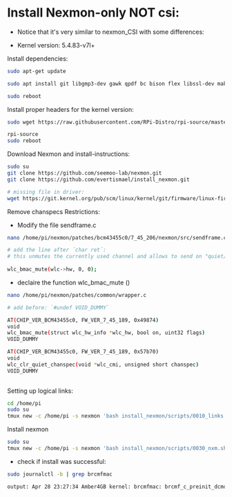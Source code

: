 # Install Nexmon-only NOT csi:

* Notice that it's very similar to nexmon_CSI with some differences:
- Kernel version: 5.4.83-v7l+


Install dependencies:
```sh
sudo apt-get update

sudo apt install git libgmp3-dev gawk qpdf bc bison flex libssl-dev make automake texinfo libtool-bin tcpdump tmux openssl libncurses5-dev

sudo reboot
```
Install proper headers for the kernel version:

```sh
sudo wget https://raw.githubusercontent.com/RPi-Distro/rpi-source/master/rpi-source -O /usr/local/bin/rpi-source && sudo chmod +x /usr/local/bin/rpi-source && /usr/local/bin/rpi-source -q --tag-update

rpi-source
sudo reboot
```

Download Nexmon and install-instructions:
```sh
sudo su
git clone https://github.com/seemoo-lab/nexmon.git
git clone https://github.com/evertismael/install_nexmon.git

# missing file in driver:
wget https://git.kernel.org/pub/scm/linux/kernel/git/firmware/linux-firmware.git/tree/brcm/brcmfmac43455-sdio.raspberrypi,4-model-b.txt
```
Remove chanspecs Restrictions:

- Modify the file sendframe.c  
```sh
nano /home/pi/nexmon/patches/bcm43455c0/7_45_206/nexmon/src/sendframe.c

# add the line after ´char ret´:
# this unmutes the currently used channel and allows to send on "quiet/passive" channels
    
wlc_bmac_mute(wlc->hw, 0, 0);
```
- declaire the function wlc_bmac_mute ()

```sh
nano /home/pi/nexmon/patches/common/wrapper.c

# add before: `#undef VOID_DUMMY`

AT(CHIP_VER_BCM43455c0, FW_VER_7_45_189, 0x49874)
void
wlc_bmac_mute(struct wlc_hw_info *wlc_hw, bool on, uint32 flags)
VOID_DUMMY

AT(CHIP_VER_BCM43455c0, FW_VER_7_45_189, 0x57b70)
void
wlc_clr_quiet_chanspec(void *wlc_cmi, unsigned short chanspec)
VOID_DUMMY
   
```


Setting up logical links:
```sh
cd /home/pi
sudo su
tmux new -c /home/pi -s nexmon 'bash install_nexmon/scripts/0010_links.sh | tee ./0010.log'
```
Install nexmon
```sh
sudo su
tmux new -c /home/pi -s nexmon 'bash install_nexmon/scripts/0030_nxm.sh | tee ./0030.log'
```
- check if install was successful:
```sh
sudo journalctl -b | grep brcmfmac

output: Apr 28 23:27:34 Amber4GB kernel: brcmfmac: brcmf_c_preinit_dcmds: Firmware: BCM4345/6 wl0: Apr 28 2021 23:27:00 version 7.45.189 (nexmon.org/csi: v0.1.1-5-g9d86-1)
```


<!--stackedit_data:
eyJoaXN0b3J5IjpbMTkwOTA2NDE4OCwtMTg5OTQ4MTQ5NywtMT
MyNDA3MDQyOSwtMTk4Mzc3OTcxNiwtNjkwMzQyODYxLDEwNzQ5
MDMzODEsNTgxNTM3ODAxLDE1Mzg1OTM5MTUsLTE5NTc3NzY2NT
EsMTM0MDQwNDg4Ml19
-->